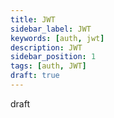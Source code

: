 ```yaml
---
title: JWT
sidebar_label: JWT
keywords: [auth, jwt]
description: JWT
sidebar_position: 1
tags: [auth, JWT]
draft: true
---
```


draft

